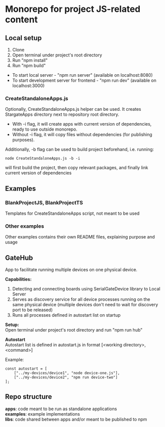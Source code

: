 # Monorepo for project JS-related content

## Local setup
1. Clone
2. Open terminal under project's root directory
3. Run "npm install"
4. Run "npm build"

- To start local server - "npm run server" (available on localhost:8080)
- To start development server for frontend - "npm run dev" (available on localhost:3000)

### CreateStandaloneApps.js
Optionally, CreateStandaloneApps.js helper can be used.
It creates StargateApps directory next to repository root directory.
- With -i flag, it will create apps with current version of dependencies, ready to use outside monorepo.
- Without -i flag, it will copy files without dependencies (for publishing purposes).

Additionally, -b flag can be used to build project beforehand, i.e. running:

    node CreateStandaloneApps.js -b -i

will first build the project, then copy relevant packages, and finally link current version of dependencies


## Examples

### BlankProjectJS, BlankProjectTS
Templates for CreateStandaloneApps script, not meant to be used

### Other examples
Other examples contains their own README files, explaining purpose and usage

## GateHub
App to facilitate running multiple devices on one physical device.

**Capabilities:**
1. Detecting and connecting boards using SerialGateDevice library to Local Server
2. Serves as discovery service for all device processes running on the same physical device (multiple devices don't need to wait for discovery port to be released)
3. Runs all processes defined in autostart list on startup

**Setup:** \
Open terminal under project's root directory and run "npm run hub"

**Autostart** \
Autostart list is defined in autostart.js in format [\<working directory\>, \<command\>]

Example:

    const autostart = [
        ["../my-devices/device1", "node device-one.js"],
        ["../my-devices/device2", "npm run device-two"]
    ];

## Repo structure
**apps**: code meant to be run as standalone applications \
**examples**: example implementations \
**libs**: code shared between apps and/or meant to be published to npm